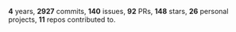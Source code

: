 **4** years, **2927** commits, **140** issues, **92** PRs, **148** stars, **26** personal projects, **11** repos contributed to.
